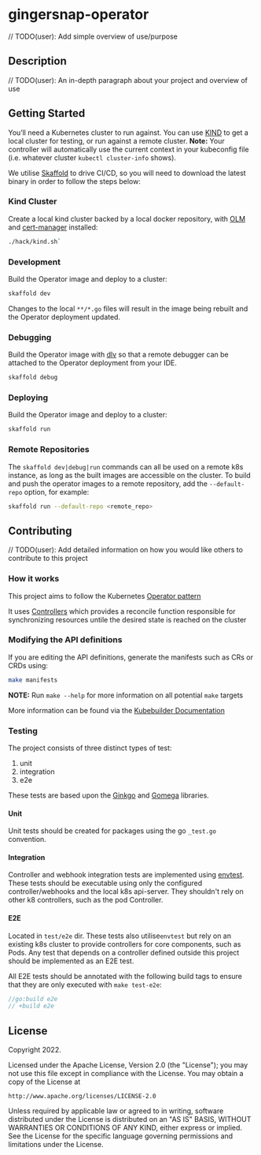 # gingersnap-operator
// TODO(user): Add simple overview of use/purpose

## Description
// TODO(user): An in-depth paragraph about your project and overview of use

## Getting Started
You’ll need a Kubernetes cluster to run against. You can use [KIND](https://sigs.k8s.io/kind) to get a local cluster for testing, or run against a remote cluster.
**Note:** Your controller will automatically use the current context in your kubeconfig file (i.e. whatever cluster `kubectl cluster-info` shows).

We utilise [Skaffold](https://skaffold.dev/) to drive CI/CD, so you will need to download the latest binary in order to
follow the steps below:

### Kind Cluster

Create a local kind cluster backed by a local docker repository, with [OLM](https://olm.operatorframework.io/) and
[cert-manager](https://cert-manager.io) installed:

```sh
./hack/kind.sh`
```

### Development

Build the Operator image and deploy to a cluster:

```sh
skaffold dev
```

Changes to the local `**/*.go` files will result in the image being rebuilt and the Operator deployment updated. 

### Debugging
Build the Operator image with [dlv](https://github.com/go-delve/delve) so that a remote debugger can be attached
to the Operator deployment from your IDE.

```sh
skaffold debug
```

### Deploying
Build the Operator image and deploy to a cluster:

```sh
skaffold run
```

### Remote Repositories
The `skaffold dev|debug|run` commands can all be used on a remote k8s instance, as long as the built images are accessible
on the cluster. To build and push the operator images to a remote repository, add the `--default-repo` option, for example:

```sh
skaffold run --default-repo <remote_repo>
```

## Contributing
// TODO(user): Add detailed information on how you would like others to contribute to this project

### How it works
This project aims to follow the Kubernetes [Operator pattern](https://kubernetes.io/docs/concepts/extend-kubernetes/operator/)

It uses [Controllers](https://kubernetes.io/docs/concepts/architecture/controller/) 
which provides a reconcile function responsible for synchronizing resources untile the desired state is reached on the cluster 

### Modifying the API definitions
If you are editing the API definitions, generate the manifests such as CRs or CRDs using:

```sh
make manifests
```

**NOTE:** Run `make --help` for more information on all potential `make` targets

More information can be found via the [Kubebuilder Documentation](https://book.kubebuilder.io/introduction.html)

### Testing
The project consists of three distinct types of test:

1. unit
2. integration
3. e2e

These tests are based upon the [Ginkgo](https://onsi.github.io/ginkgo/) and [Gomega](https://onsi.github.io/gomega/) libraries.

#### Unit
Unit tests should be created for packages using the go `_test.go` convention.

#### Integration
Controller and webhook integration tests are implemented using [envtest](https://book.kubebuilder.io/cronjob-tutorial/writing-tests.html).
These tests should be executable using only the configured controller/webhooks and the local k8s api-server. They
shouldn't rely on other k8 controllers, such as the pod Controller.

#### E2E
Located in `test/e2e` dir. These tests also utilise`envtest` but rely on an existing k8s cluster to provide controllers
for core components, such as Pods. Any test that depends on a controller defined outside this project should be
implemented as an E2E test.

All E2E tests should be annotated with the following build tags to ensure that they are only executed with `make test-e2e`:

```go
//go:build e2e
// +build e2e
```

## License

Copyright 2022.

Licensed under the Apache License, Version 2.0 (the "License");
you may not use this file except in compliance with the License.
You may obtain a copy of the License at

    http://www.apache.org/licenses/LICENSE-2.0

Unless required by applicable law or agreed to in writing, software
distributed under the License is distributed on an "AS IS" BASIS,
WITHOUT WARRANTIES OR CONDITIONS OF ANY KIND, either express or implied.
See the License for the specific language governing permissions and
limitations under the License.
